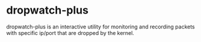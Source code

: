 # dropwatch-plus
dropwatch-plus  is an interactive utility for monitoring and recording packets with specific ip/port that are dropped by the kernel.

